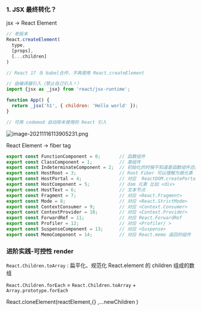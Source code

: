 ### 1. JSX 最终转化？

jsx -> React Element

```js
// 老版本
React.createElement(
  type,
  [props],
  [...children]
)

// React 17 与 babel合作，不再使用 React.createElement

// 由编译器引入（禁止自己引入！）
import {jsx as _jsx} from 'react/jsx-runtime';

function App() {
  return _jsx('h1', { children: 'Hello world' });
}

// 可用 codemod 自动除未使用的 React 引入
```

![image-20211116113905231.png](https://p6-juejin.byteimg.com/tos-cn-i-k3u1fbpfcp/cbd4a82d52194c5fa89a336b81e2d7f0~tplv-k3u1fbpfcp-watermark.image?)

React Element -> fiber tag

```js
export const FunctionComponent = 0;       // 函数组件
export const ClassComponent = 1;          // 类组件
export const IndeterminateComponent = 2;  // 初始化的时候不知道是函数组件还是类组件 
export const HostRoot = 3;                // Root Fiber 可以理解为根元素 ， 通过reactDom.render()产生的根元素
export const HostPortal = 4;              // 对应  ReactDOM.createPortal 产生的 Portal 
export const HostComponent = 5;           // dom 元素 比如 <div>
export const HostText = 6;                // 文本节点
export const Fragment = 7;                // 对应 <React.Fragment> 
export const Mode = 8;                    // 对应 <React.StrictMode>   
export const ContextConsumer = 9;         // 对应 <Context.Consumer>
export const ContextProvider = 10;        // 对应 <Context.Provider>
export const ForwardRef = 11;             // 对应 React.ForwardRef
export const Profiler = 12;               // 对应 <Profiler/ >
export const SuspenseComponent = 13;      // 对应 <Suspense>
export const MemoComponent = 14;          // 对应 React.memo 返回的组件
```

### 进阶实践-可控性 render

`React.Children.toArray` : 扁平化、规范化 React.element 的 children 组成的数组

`React.Children.forEach` = `React.Children.toArray` + `Array.prototype.forEach`

React.cloneElement(reactElement,{} ,...newChildren )